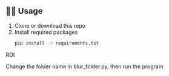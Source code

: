 
## 🔧🔩 Usage 
1. Clone or download this repo
2. Install required packages
   ```bash
   pip install -r requirements.txt
   ```
 ROI


Change the folder name in blur_folder.py, then run the program
